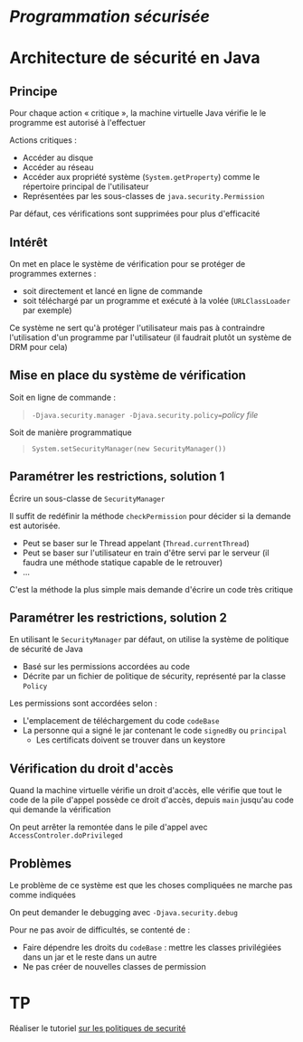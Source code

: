 *Programmation sécurisée*
=========================

Architecture de sécurité en Java
================================

Principe
--------

Pour chaque action « critique », la machine virtuelle Java vérifie le le programme est autorisé à l'effectuer

Actions critiques :

 - Accéder au disque
 - Accéder au réseau
 - Accéder aux propriété système (`System.getProperty`) comme le répertoire principal de l'utilisateur
 - Représentées par les sous-classes de `java.security.Permission`

Par défaut, ces vérifications sont supprimées pour plus d'efficacité

Intérêt
-------

On met en place le système de vérification pour se protéger de programmes externes :

- soit directement et lancé en ligne de commande
- soit téléchargé par un programme et exécuté à la volée (`URLClassLoader` par exemple)

Ce système ne sert qu'à protéger l'utilisateur mais pas à contraindre l'utilisation d'un programme par l'utilisateur (il faudrait plutôt un système de DRM pour cela)

Mise en place du système de vérification
----------------------------------------

Soit en ligne de commande :
>  `-Djava.security.manager -Djava.security.policy=`*policy file*

Soit de manière programmatique
>  `System.setSecurityManager(new SecurityManager())`

Paramétrer les restrictions, solution 1
---------------------------------------

Écrire un sous-classe de `SecurityManager`

Il suffit de redéfinir la méthode `checkPermission` pour décider si la demande est autorisée.

 - Peut se baser sur le Thread appelant (`Thread.currentThread`)
 - Peut se baser sur l'utilisateur en train d'être servi par le serveur (il faudra une méthode statique capable de le retrouver)
 - ...

C'est la méthode la plus simple mais demande d'écrire un code très critique

Paramétrer les restrictions, solution 2
---------------------------------------

En utilisant le `SecurityManager` par défaut, on utilise la système de politique de sécurité de Java

- Basé sur les permissions accordées au code
- Décrite par un fichier de politique de sécurity, représenté par la classe `Policy`

Les permissions sont accordées selon :

- L'emplacement de téléchargement du code `codeBase`
- La personne qui a signé le jar contenant le code `signedBy` ou `principal`
   - Les certificats doivent se trouver dans un keystore

Vérification du droit d'accès
-----------------------------

Quand la machine virtuelle vérifie un droit d'accès, elle vérifie que tout le code de la pile d'appel possède ce droit d'accès, depuis `main` jusqu'au code qui demande la vérification

On peut arrêter la remontée dans le pile d'appel avec `AccessControler.doPrivileged`

Problèmes
---------

Le problème de ce système est que les choses compliquées ne marche pas comme indiquées

On peut demander le debugging avec `-Djava.security.debug`

Pour ne pas avoir de difficultés, se contenté de :

- Faire dépendre les droits du `codeBase` : mettre les classes privilégiées dans un jar et le reste dans un autre
- Ne pas créer de nouvelles classes de permission

TP
==

Réaliser le tutoriel [sur les politiques de securité][pol]

[pol]: https://docs.oracle.com/javase/tutorial/security/userperm/index.html

